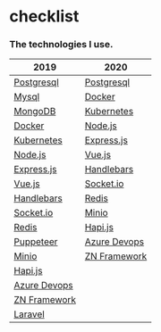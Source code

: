 # checklist

### The technologies I use.

| 2019          | 2020        |
| ------------- |-------------|
| [Postgresql](https://www.postgresql.org/ "Postgresql") | [Postgresql](https://www.postgresql.org/ "Postgresql") |
| [Mysql](https://www.mysql.com/ "Mysql") | [Docker](https://www.docker.com/ "Docker") |
| [MongoDB](https://www.mongodb.com/ "MongoDB") | [Kubernetes](https://kubernetes.io/ "Kubernetes")  |
| [Docker](https://www.docker.com/ "Docker") |  [Node.js](https://nodejs.org/en/ "Node.js") |
| [Kubernetes](https://kubernetes.io/ "Kubernetes")  |  [Express.js](https://expressjs.com/ "Express.js") |
| [Node.js](https://nodejs.org/en/ "Node.js") | [Vue.js](https://vuejs.org/ "Vue.js") |
| [Express.js](https://expressjs.com/ "Express.js") | [Handlebars](https://handlebarsjs.com/ "Handlebars") |
| [Vue.js](https://vuejs.org/ "Vue.js") | [Socket.io](https://socket.io/ "Socket.io")  |
| [Handlebars](https://handlebarsjs.com/ "Handlebars") |  [Redis](https://redis.io/ "Redis")  |
| [Socket.io](https://socket.io/ "Socket.io")  |  [Minio](https://min.io/ "Minio") |
| [Redis](https://redis.io/ "Redis")  | [Hapi.js](https://github.com/hapijs "Hapi.js") |
| [Puppeteer](https://pptr.dev/ "Puppeteer") |  [Azure Devops](https://dev.azure.com "Azure Devops") |
| [Minio](https://min.io/ "Minio") |  [ZN Framework](https://www.znframework.com/ "ZN Framework") |
| [Hapi.js](https://github.com/hapijs "Hapi.js") |
| [Azure Devops](https://dev.azure.com "Azure Devops") |
| [ZN Framework](https://www.znframework.com/ "ZN Framework") |
| [Laravel](https://laravel.com/ "Laravel") |

